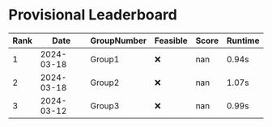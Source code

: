 # Provisional Leaderboard
| Rank | Date | GroupNumber | Feasible | Score | Runtime |
| ------ | ------------ | ------------------- |-------------| ------- | ------- |
| 1 | 2024-03-18 | Group1 | ❌ | nan | 0.94s |
| 2 | 2024-03-18 | Group2 | ❌ | nan | 1.07s |
| 3 | 2024-03-12 | Group3 | ❌ | nan | 0.99s |

